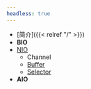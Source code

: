 ```yaml
---
headless: true
---
```


- [简介]({{< relref "/" >}})
- **BIO**
- [NIO](io/nio/)
    - Channel
    - [Buffer](io/nio/buffer/)
    - [Selector](io/nio/selector/)
- **AIO**

